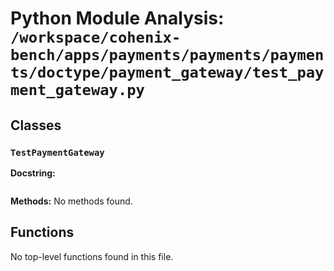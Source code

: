 # Python Module Analysis: `/workspace/cohenix-bench/apps/payments/payments/payments/doctype/payment_gateway/test_payment_gateway.py`

## Classes

### `TestPaymentGateway`


**Docstring:**
```

```

**Methods:**
No methods found.




## Functions

No top-level functions found in this file.
